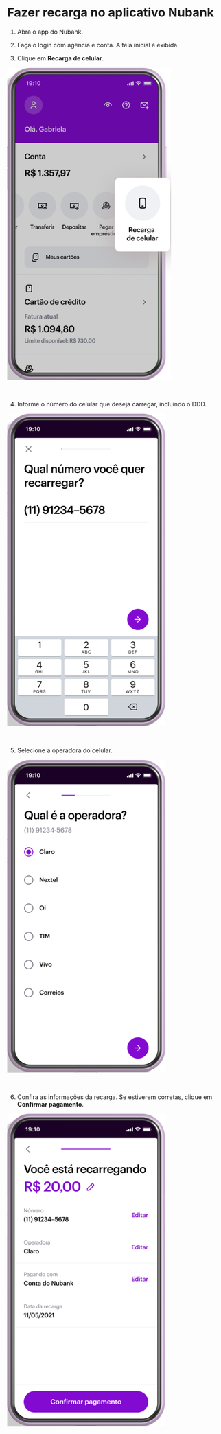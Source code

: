 # Fazer recarga no aplicativo Nubank

1. Abra o app do Nubank.

2. Faça o login com agência e conta. A tela inicial é exibida.

3. Clique em **Recarga de celular**.

![Tela do app com a opção Recarga de celular em destaque.](images/recarga-celular-1.png)

<br>

4. Informe o número do celular que deseja carregar, incluindo o DDD.

![Tela do app para informação do número de celular.](images/recarga-celular-2.png)

<br>

5. Selecione a operadora do celular.

![Tela do app para seleção da operadora.](images/recarga-celular-3.png)

<br>

6. Confira as informações da recarga. Se estiverem corretas, clique em **Confirmar pagamento**.

![Tela do app de confirmação dos dados da recarga.](images/recarga-celular-4.png)
